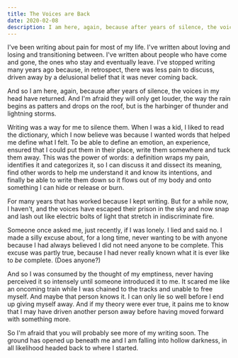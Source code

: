 ```yaml
---
title: The Voices are Back
date: 2020-02-08
description: I am here, again, because after years of silence, the voices in my head have come back.
---
```


I've been writing about pain for most of my life. I've written about loving and losing and transitioning between. I've written about people who have come and gone, the ones who stay and eventually leave. I've stopped writing many years ago because, in retrospect, there was less pain to discuss, driven away by a delusional belief that it was never coming back.

And so I am here, again, because after years of silence, the voices in my head have returned. And I'm afraid they will only get louder, the way the rain begins as patters and drops on the roof, but is the harbinger of thunder and lightning storms.

<!--excerpt-->

Writing was a way for me to silence them. When I was a kid, I liked to read the dictionary, which I now believe was because I wanted words that helped me define what I felt. To be able to define an emotion, an experience, ensured that I could put them in their place, write them somewhere and tuck them away. This was the power of words: a definition wraps my pain, identifies it and categorizes it, so I can discuss it and dissect its meaning, find other words to help me understand it and know its intentions, and finally be able to write them down so it flows out of my body and onto something I can hide or release or burn.

For many years that has worked because I kept writing. But for a while now, I haven't, and the voices have escaped their prison in the sky and now snap and lash out like electric bolts of light that stretch in indiscriminate fire.

Someone once asked me, just recently, if I was lonely. I lied and said no. I made a silly excuse about, for a long time, never wanting to be with anyone because I had always believed I did not need anyone to be complete. This excuse was partly true, because I had never really known what it is ever like to *be* complete. (Does anyone?)

And so I was consumed by the thought of my emptiness, never having perceived it so intensely until someone introduced it to me. It scared me like an oncoming train while I was chained to the tracks and unable to free myself. And maybe that person knows it. I can only lie so well before I end up giving myself away. And if my theory were ever true, it pains me to know that I may have driven another person away before having moved forward with something more.

So I'm afraid that you will probably see more of my writing soon. The ground has opened up beneath me and I am falling into hollow darkness, in all likelihood headed back to where I started.

